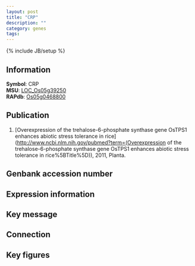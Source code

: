 ```yaml
---
layout: post
title: "CRP"
description: ""
category: genes
tags: 
---
```

{% include JB/setup %}

## Information
__Symbol__: CRP  
__MSU__: [LOC_Os05g39250](http://rice.plantbiology.msu.edu/cgi-bin/ORF_infopage.cgi?orf=LOC_Os05g39250)  
__RAPdb__: [Os05g0468800](http://rapdb.dna.affrc.go.jp/viewer/gbrowse_details/irgsp1?name=Os05g0468800)  

## Publication
1. [Overexpression of the trehalose-6-phosphate synthase gene OsTPS1 enhances abiotic stress tolerance in rice](http://www.ncbi.nlm.nih.gov/pubmed?term=(Overexpression of the trehalose-6-phosphate synthase gene OsTPS1 enhances abiotic stress tolerance in rice%5BTitle%5D)), 2011, Planta.

## Genbank accession number

## Expression information

## Key message

## Connection

## Key figures


